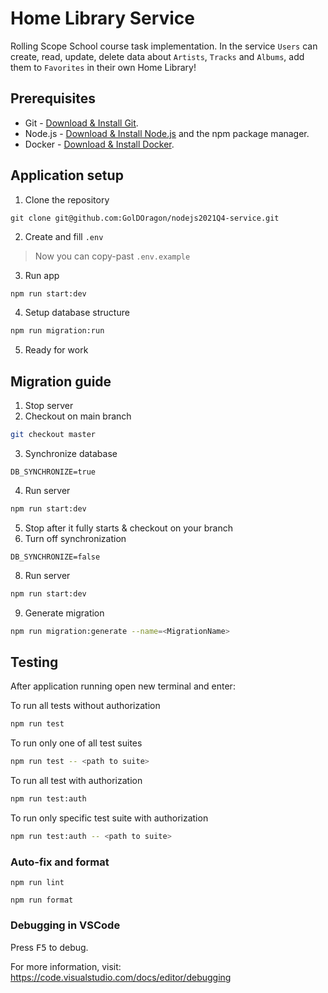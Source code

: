 # Home Library Service

Rolling Scope School course task implementation. In the service `Users` can create, read, update, delete data about `Artists`, `Tracks` and `Albums`, add them to `Favorites` in their own Home Library!

## Prerequisites

- Git - [Download & Install Git](https://git-scm.com/downloads).
- Node.js - [Download & Install Node.js](https://nodejs.org/en/download/) and the npm package manager.
- Docker - [Download & Install Docker](https://docs.docker.com/get-docker/).

## Application setup

1. Clone the repository
```
git clone git@github.com:GolDOragon/nodejs2021Q4-service.git
```
2. Create and fill `.env`
> Now you can copy-past `.env.example`
3. Run app
```bash
npm run start:dev 
```
4. Setup database structure
```bash
npm run migration:run 
```
5. Ready for work

## Migration guide
1. Stop server
2. Checkout on main branch
```bash 
git checkout master
```
3. Synchronize database
``` 
DB_SYNCHRONIZE=true
```
4. Run server
```bash
npm run start:dev
```
5. Stop after it fully starts & checkout on your branch
7. Turn off synchronization
```
DB_SYNCHRONIZE=false
```
8. Run server
```bash
npm run start:dev
```
9. Generate migration
```bash
npm run migration:generate --name=<MigrationName>
```


## Testing

After application running open new terminal and enter:

To run all tests without authorization

```bash
npm run test
```

To run only one of all test suites

```bash
npm run test -- <path to suite>
```

To run all test with authorization

```bash
npm run test:auth
```

To run only specific test suite with authorization

```bash
npm run test:auth -- <path to suite>
```


 
### Auto-fix and format

```
npm run lint
```

```
npm run format
```

### Debugging in VSCode

Press <kbd>F5</kbd> to debug.

For more information, visit: https://code.visualstudio.com/docs/editor/debugging
